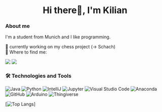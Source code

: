 <h1 align="center"> Hi there👋, I'm Kilian</h1>

### About me
I'm a student from Munich and I like programming.

🔭 currently working on my chess project (-> Schach) <br>
🎯 Where to find me:

<a href="https://discordapp.com/users/702821727004000307"><img src="https://img.shields.io/badge/dankemerkell-1A1B27?style=flat-square&logo=discord"></a>
<a href="https://www.thingiverse.com/ki_li06/designs"><img src="https://img.shields.io/badge/ki_li06-1A1B27?style=flat-square&logo=thingiverse"></a>

### 🛠  Technologies and Tools
![Java](https://img.shields.io/badge/-Java-informational?style=flat-square&logo=java&logoColor=white&color=eb2d2f)
![Python](https://img.shields.io/badge/Python-3776AB?style=flat-square&logo=python&logoColor=white&color=3776AB)
![IntelliJ](https://img.shields.io/badge/IntelliJ-000000?style=flat-square&logo=intellij-idea&logoColor=white&color=000000)
![Jupyter](https://img.shields.io/static/v1?style=flat-square&message=Jupyter&color=F37626&logo=Jupyter&logoColor=FFFFFF&label=)
![Visual Studio Code](https://img.shields.io/static/v1?style=flat-square&message=Visual+Studio+Code&color=007ACC&logo=Visual+Studio+Code&logoColor=FFFFFF&label=)
![Anaconda](https://img.shields.io/static/v1?style=flat-square&message=Anaconda&color=44A833&logo=Anaconda&logoColor=FFFFFF&label=)
![GitHub](https://img.shields.io/badge/-GitHub-181717?style=flat-square&logo=github)
![Arduino](https://img.shields.io/badge/Arduino-00979D?style=flat-square&logo=Arduino&logoColor=white&color=00979D)
![Thingiverse](https://img.shields.io/static/v1?style=flat-square&message=Thingiverse&color=248BFB&logo=Thingiverse&logoColor=FFFFFF&label=)

[![Top Langs](https://github-readme-stats.vercel.app/api/top-langs/?username=ki-li06&layout=compact&langs_count=10&card_width=350)]


<!--
**ki-li06/ki-li06** is a ✨ _special_ ✨ repository because its `README.md` (this file) appears on your GitHub profile.


- 🌱 I’m currently learning ...
- 🤔 I’m looking for help with ...
- 💬 Ask me about ...
- 📫 How to reach me: ...
- 😄 Pronouns: ...
- ⚡ Fun fact: ...
-->
